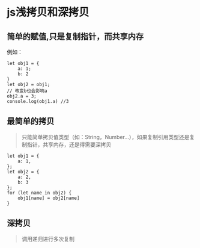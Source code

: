 # js浅拷贝和深拷贝
## 简单的赋值,只是复制指针，而共享内存

例如：
```
let obj1 = {
    a: 1;
    b: 2
}
let obj2 = obj1;
// 改变b也会影响a
obj2.a = 3;
console.log(obj1.a) //3
```

## 最简单的拷贝
> 只能简单拷贝值类型（如：String，Number...），如果复制引用类型还是复制指针，共享内存，还是得需要深拷贝

```
let obj1 = {
    a: 1,
};
let obj2 = {
    a: 2,
    b: 3
};
for (let name in obj2) {
    obj1[name] = obj2[name]
}
```

## 深拷贝
> 调用递归进行多次复制




